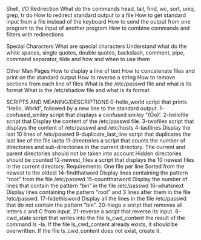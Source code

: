 Shell, I/O Redirection
What do the commands head, tail, find, wc, sort, uniq, grep, tr do
How to redirect standard output to a file
How to get standard input from a file instead of the keyboard
How to send the output from one program to the input of another program
How to combine commands and filters with redirections

Special Characters
What are special characters
Understand what do the white spaces, single quotes, double quotes, backslash, comment, pipe, command separator, tilde and how and when to use them

Other Man Pages
How to display a line of text
How to concatenate files and print on the standard output
How to reverse a string
How to remove sections from each line of files
What is the /etc/passwd file and what is its format
What is the /etc/shadow file and what is its format

SCRIPTS AND MEANING/DESCRIPTIONS
0-hello_world
	script that prints “Hello, World”, followed by a new line to the standard output.
1-confused_smiley
	script that displays a confused smiley "(Ôo)'.
2-hellofile
	script that Display the content of the /etc/passwd file.
3-twofiles
	script that displays the content of /etc/passwd and /etc/hosts
4-lastlines
	Display the last 10 lines of /etc/passwd
9-duplicate_last_line
	 script that duplicates the last line of the file iacta
11-directories
	 a script that counts the number of directories and sub-directories in the current directory.
	The current and parent directories should not be taken into account
	Hidden directories should be counted
12-newest_files
	a script that displays the 10 newest files in the current directory.
	Requirements:
	One file per line
	Sorted from the newest to the oldest
14-findthatword
	Display lines containing the pattern “root” from the file /etc/passwd
15-countthatword
	Display the number of lines that contain the pattern “bin” in the file /etc/passwd
16-whatsnext
	Display lines containing the pattern “root” and 3 lines after them in the file /etc/passwd.
17-hidethisword
	Display all the lines in the file /etc/passwd that do not contain the pattern “bin”.
20-hiago
	 a script that removes all letters c and C from input.
21-reverse 
	 a script that reverse its input.
8-cwd_state
	script that writes into the file ls_cwd_content the result of the command ls -la. If the file ls_cwd_content already exists, it 		should be overwritten. If the file ls_cwd_content does not exist, create it.

